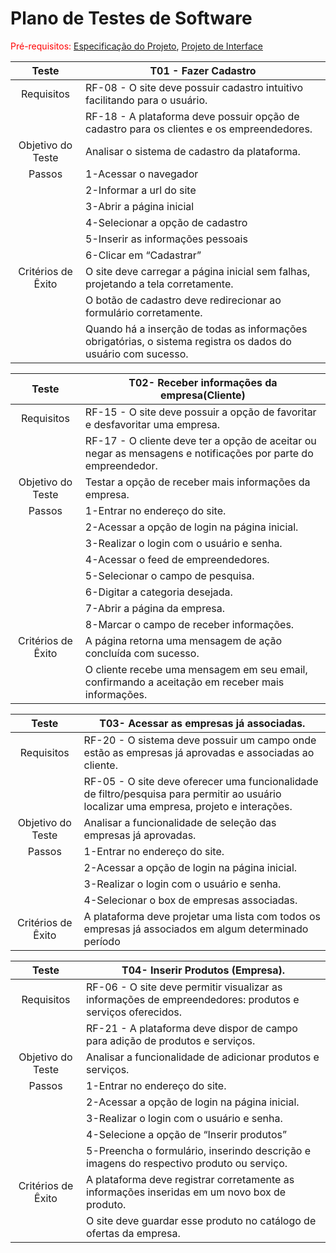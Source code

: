 # Plano de Testes de Software

<span style="color:red">Pré-requisitos: <a href="2-Especificação do Projeto.md"> Especificação do Projeto</a></span>, <a href="3-Projeto de Interface.md"> Projeto de Interface</a>

|Teste|T01 - Fazer Cadastro|
|:---:|---|
|Requisitos|RF-08 - O site deve possuir cadastro intuitivo facilitando para o usuário.|
||RF-18 - A plataforma deve possuir opção de cadastro para os clientes e os empreendedores.|
|Objetivo do Teste|Analisar o sistema de cadastro da plataforma.|
|Passos|1-Acessar o navegador|
||2-Informar a url do site|
||3-Abrir a página inicial|
||4-Selecionar a opção de cadastro|
||5-Inserir as informações pessoais|
||6-Clicar em “Cadastrar”|
|Critérios de Êxito|O site deve carregar a página inicial sem falhas, projetando a tela corretamente.|
||O botão de cadastro deve redirecionar ao formulário corretamente.|
||Quando há a inserção de todas as informações obrigatórias, o sistema registra os dados do usuário com sucesso.|

|Teste|T02- Receber informações da empresa(Cliente)|
|:---:|---|
|Requisitos|RF-15 - O site deve possuir a opção de favoritar e desfavoritar uma empresa.|
||RF-17 - O cliente deve ter a opção de aceitar ou negar as mensagens e notificações por parte do empreendedor.|
|Objetivo do Teste|Testar a opção de receber mais informações da empresa.|
|Passos|1-Entrar no endereço do site.|
||2-Acessar a opção de login na página inicial.|
||3-Realizar o login com o usuário e senha.|
||4-Acessar o feed de empreendedores.|
||5-Selecionar o campo de pesquisa.|
||6-Digitar a categoria desejada.|
||7-Abrir a página da empresa.|
||8-Marcar o campo de receber informações.|
|Critérios de Êxito|A página retorna uma mensagem de ação concluída com sucesso.|
||O cliente recebe uma mensagem em seu email, confirmando a aceitação em receber mais informações.|

|Teste|T03- Acessar as empresas já associadas.|
|:---:|---|
|Requisitos|RF-20 - O sistema deve possuir um campo onde estão as empresas já aprovadas e associadas ao cliente.|
||RF-05 - O site deve oferecer uma funcionalidade de filtro/pesquisa para permitir ao usuário localizar uma empresa, projeto e interações.|
|Objetivo do Teste|Analisar a funcionalidade de seleção das empresas já aprovadas.|
|Passos|1-Entrar no endereço do site.|
||2-Acessar a opção de login na página inicial.|
||3-Realizar o login com o usuário e senha.|
||4-Selecionar o box de empresas associadas.|
|Critérios de Êxito|A plataforma deve projetar uma lista com todos os empresas já associados em algum determinado período|

|Teste|T04- Inserir Produtos (Empresa).|
|:---:|---|
|Requisitos|RF-06 - O site deve permitir visualizar as informações de empreendedores: produtos e serviços oferecidos.|
||RF-21 - A plataforma deve dispor de campo para adição de produtos e serviços.|
|Objetivo do Teste|Analisar a funcionalidade de adicionar produtos e serviços.|
|Passos|1-Entrar no endereço do site.|
||2-Acessar a opção de login na página inicial.|
||3-Realizar o login com o usuário e senha.|
||4-Selecione a opção de “Inserir produtos”|
||5-Preencha o formulário, inserindo descrição e imagens do respectivo produto ou serviço.|
|Critérios de Êxito|A plataforma deve registrar corretamente as informações inseridas em um novo box de produto.|
||O site deve guardar esse produto no catálogo de ofertas da empresa.|
